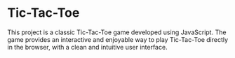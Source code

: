 # Tic-Tac-Toe
This project is a classic Tic-Tac-Toe game developed using JavaScript. The game provides an interactive and enjoyable way to play Tic-Tac-Toe directly in the browser, with a clean and intuitive user interface.
